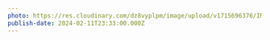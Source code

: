 ```yaml
---
photo: https://res.cloudinary.com/dz8vyplpm/image/upload/v1715696376/IMG_8823_bbsz8p.jpg
publish-date: 2024-02-11T23:33:00.000Z
---
```

